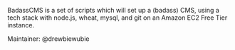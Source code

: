 BadassCMS is a set of scripts which will set up a (badass) CMS,
  using a tech stack with node.js, wheat, mysql, and git on an
  Amazon EC2 Free Tier instance.

Maintainer: @drewbiewubie
